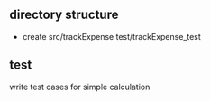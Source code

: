 ## directory structure
  - create src/trackExpense test/trackExpense_test
  

## test
  write test cases for simple calculation